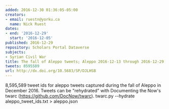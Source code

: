 ```yaml
---
added: 2016-12-30 01:36:05-05:00
creators:
- email: ruestn@yorku.ca
  name: Nick Ruest
dates:
- end: '2016-12-29'
  start: '2016-12-05'
published: 2016-12-29
repository: Scholars Portal Dataverse
subjects:
- Syrian Civil War
title: The fall of Aleppo tweets; Aleppo 2016-12-13 through 2016-12-29
tweets: 8595589
url: http://dx.doi.org/10.5683/SP/DJLHSB
---
```


8,595,589 tweet ids for aleppo tweets captured during the fall of Aleppo in December 2016. Tweets can be "rehydrated" with Documenting the Now's twarc (https://github.com/DocNow/twarc). twarc.py --hydrate aleppo_tweet_ids.txt > aleppo.json

